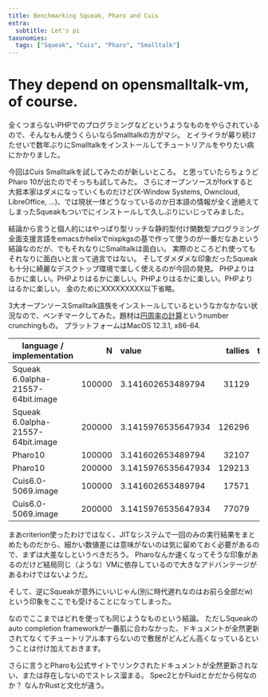 ```yaml
---
title: Benchmarking Squeak, Pharo and Cuis
extra:
  subtitle: Let's pi
taxonomies:
  tags: ["Squeak", "Cuis", "Pharo", "Smalltalk"]
---
```

# They depend on opensmalltalk-vm, of course.

全くつまらないPHPでのプログラミングなどというようなものをやらされているので、そんなもん使うくらいならSmalltalkの方がマシ。
とイライラが募り続けたせいで数年ぶりにSmalltalkをインストールしてチュートリアルをやりたい病にかかりました。

今回はCuis Smalltalkを試してみたのが新しいところ。
と思っていたらちょうどPharo 10が出たのでそっちも試してみた。
さらにオープンソースがforkすると大抵本家はダメになっていくものだけど(X-Window Systems, Owncloud, LibreOffice, ...)、では現状一体どうなっているのか日本語の情報が全く途絶えてしまったSqueakもついでにインストールして久しぶりにいじってみました。

結論から言うと個人的にはやっぱり型リッチな静的型付け関数型プログラミング全面支援言語をemacsかhelixでnixpkgsの基で作って使うのが一番だなあという結論なのだが、でもそれなりにSmalltalkは面白い。
実際のところどれ使ってもそれなりに面白いと言って過言ではない。
そしてダメダメな印象だったSqueakも十分に綺麗なデスクトップ環境で楽しく使えるのが今回の発見。
PHPよりはるかに楽しい。PHPよりはるかに楽しい。PHPよりはるかに楽しい。PHPよりはるかに楽しい。
金のためにXXXXXXXXX以下省略。

3大オープンソースSmalltalk語族をインストールしているというなかなかない状況なので、ベンチマークしてみた。題材は[円周率の計算](https://youtu.be/skh9suWVoD8)というnumber crunchingもの。
プラットフォームはMacOS 12.3.1, x86-64.

|  language / implementation        |   N    |              value | tallies | time(msec.) |
|-----------------------------------|-------:|:-------------------|--------:|------------:|
| Squeak 6.0alpha-21557-64bit.image | 100000 | 3.141602653489794  |   31129 | 31511       |
| Squeak 6.0alpha-21557-64bit.image | 200000 | 3.1415976535647934 |  126296 | 127893      |
| Pharo10                           | 100000 | 3.141602653489794  |   32107 | 32107       |
| Pharo10                           | 200000 | 3.1415976535647934 |  129213 | 129213      |
| Cuis6.0-5069.image                | 100000 | 3.141602653489794  |   17571 | 37985       |
| Cuis6.0-5069.image                | 200000 | 3.1415976535647934 |   77079 | 150123      |


まあcriterion使ったわけではなく、JITなシステムで一回のみの実行結果をまとめたものだから、細かい数値差には意味がないのは気に留めておく必要があるので、まずは大差なしというべきだろう。
Pharoなんか速くなってそうな印象があるのだけど結局同じ（ような）VMに依存しているので大きなアドバンテージがあるわけではないようだ。

そして、逆にSqueakが意外にいいじゃん(別に時代遅れなのはお前ら全部だw)という印象をここでも受けることになってしまった。

なのでここまではどれを使っても同じようなものという結論。
ただしSqueakのauto completion frameworkが一番肌に合わなかった、ドキュメントが全然更新されてなくてチュートリアル本すらないので敷居がどんどん高くなっているということは付け加えておきます。

さらに言うとPharoも公式サイトでリンクされたドキュメントが全然更新されない、または存在しないのでストレス溜まる。
Spec2とかFluidとかだから何なのか？
なんかRustと文化が違う。
